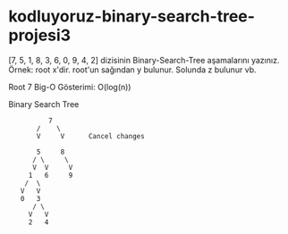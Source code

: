 # kodluyoruz-binary-search-tree-projesi3
[7, 5, 1, 8, 3, 6, 0, 9, 4, 2] dizisinin Binary-Search-Tree aşamalarını yazınız.
Örnek: root x'dir. root'un sağından y bulunur. Solunda z bulunur vb.

Root 7 
Big-O Gösterimi: O(log(n))


Binary Search Tree 

              7  
           /    \
           V     V      Cancel changes

           5     8      
          / \     \
          V  V     V
         1   6     9
        /  \ 
       V   V
       0   3 
          / \
         V   V
         2   4
